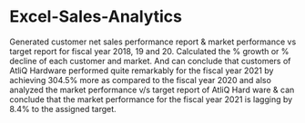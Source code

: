 # Excel-Sales-Analytics
Generated customer net sales performance report & market performance vs target report for fiscal year 2018, 19 and 20. Calculated the % growth or % decline of each customer and market.
And can conclude that customers of AtliQ Hardware performed quite remarkably for the fiscal year 2021 by achieving 304.5% more as compared to the fiscal year 2020 and also analyzed the market performance v/s target report of AtliQ Hard
ware & can conclude that the market performance for the fiscal year 2021 is lagging by 8.4% to the assigned target.


